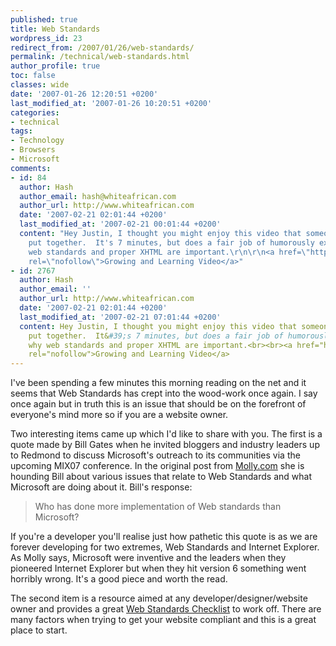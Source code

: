 ```yaml
---
published: true
title: Web Standards
wordpress_id: 23
redirect_from: /2007/01/26/web-standards/
permalink: /technical/web-standards.html
author_profile: true
toc: false
classes: wide
date: '2007-01-26 12:20:51 +0200'
last_modified_at: '2007-01-26 10:20:51 +0200'
categories:
- technical
tags:
- Technology
- Browsers
- Microsoft
comments:
- id: 84
  author: Hash
  author_email: hash@whiteafrican.com
  author_url: http://www.whiteafrican.com
  date: '2007-02-21 02:01:44 +0200'
  last_modified_at: '2007-02-21 00:01:44 +0200'
  content: "Hey Justin, I thought you might enjoy this video that someone I work with
    put together.  It's 7 minutes, but does a fair job of humorously explaining why
    web standards and proper XHTML are important.\r\n\r\n<a href=\"http://www.iheartthe.com/podcast/archive/episode16.html\"
    rel=\"nofollow\">Growing and Learning Video</a>"
- id: 2767
  author: Hash
  author_email: ''
  author_url: http://www.whiteafrican.com
  date: '2007-02-21 02:01:44 +0200'
  last_modified_at: '2007-02-21 07:01:44 +0200'
  content: Hey Justin, I thought you might enjoy this video that someone I work with
    put together.  It&#39;s 7 minutes, but does a fair job of humorously explaining
    why web standards and proper XHTML are important.<br><br><a href="http://www.iheartthe.com/podcast/archive/episode16.html"
    rel="nofollow">Growing and Learning Video</a>
---
```

I've been spending a few minutes this morning reading on the net and it seems that Web Standards has crept into the wood-work once again. I say once again but in truth this is an issue that should be on the forefront of everyone's mind more so if you are a website owner.

Two interesting items came up which I'd like to share with you. The first is a quote made by Bill Gates when he invited bloggers and industry leaders up to Redmond to discuss Microsoft's outreach to its communities via the upcoming MIX07 conference. In the original post from <a href="http://www.molly.com/2006/12/14/who-questions-bill-gates-commitment-to-web-standards/">Molly.com</a> she is hounding Bill about various issues that relate to Web Standards and what Microsoft are doing about it. Bill's response:

>Who has done more implementation of Web standards than Microsoft?

If you're a developer you'll realise just how pathetic this quote is as we are forever developing for two extremes, Web Standards and Internet Explorer. As Molly says, Microsoft were inventive and the leaders when they pioneered Internet Explorer but when they hit version 6 something went horribly wrong. It's a good piece and worth the read.

The second item is a resource aimed at any developer/designer/website owner and provides a great <a href="http://www.maxdesign.com.au/presentation/checklist.htm">Web Standards Checklist</a> to work off. There are many factors when trying to get your website compliant and this is a great place to start.
